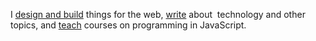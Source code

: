 I [design and build](/projekty/) things for&nbsp;the&nbsp;web, [write](/) about&nbsp; technology and other topics, and&nbsp;[teach](/skoleni/) courses on&nbsp;programming in&nbsp;JavaScript.